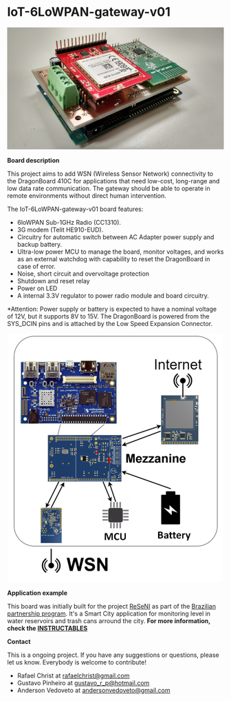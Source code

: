 # IoT-6LoWPAN-gateway-v01

![Logo](figures/gateway-mounted.jpg)


**Board description**

This project aims to add WSN (Wireless Sensor Network) connectivity to the DragonBoard 410C for applications that need low-cost, long-range and low data rate communication. The gateway should be able to operate in remote environments without direct 
human intervention. 

The IoT-6LoWPAN-gateway-v01 board features:
- 6loWPAN Sub-1GHz Radio (CC1310).
- 3G modem (Telit HE910-EUD). 
- Circuitry for automatic switch between AC Adapter power supply and backup battery. 
- Ultra-low power MCU to manage the board, monitor voltages, and works as an external watchdog with capability to reset the DragonBoard in case of error. 
- Noise, short circuit and overvoltage protection
- Shutdown and reset relay
- Power on LED
- A internal 3.3V regulator to power radio module and board circuitry.


*Attention: Power supply or battery is expected to have a nominal voltage of 12V, but it supports 8V to 15V. The DragonBoard is powered from the SYS_DCIN pins and is attached by the Low Speed Expansion Connector.

<p align="center">
<img style=" display:center" src="figures/gateway-diagram.png" width="500" alt=""/>
</p>

**Application example**

This board was initially built for the project [ReSeNI](https://github.com/oneRF/ReSeNI) as part of the 
[Brazilian partnership program](https://www.96boards.org/go/db410c-partnership-brazil).
It's a Smart City application for monitoring level in water reservoirs and trash cans arround the city.
**For more information, check the [INSTRUCTABLES](http://www.instructables.com/id/Inteligent-Level-Sensors-Network/)**


**Contact**

This is a ongoing project. If you have any suggestions or questions, please let us know.
Everybody is welcome to contribute!

- Rafael Christ at rafaelchrist@gmail.com
- Gustavo Pinheiro at gustavo_r_p@hotmail.com
- Anderson Vedoveto at andersonvedoveto@gmail.com


